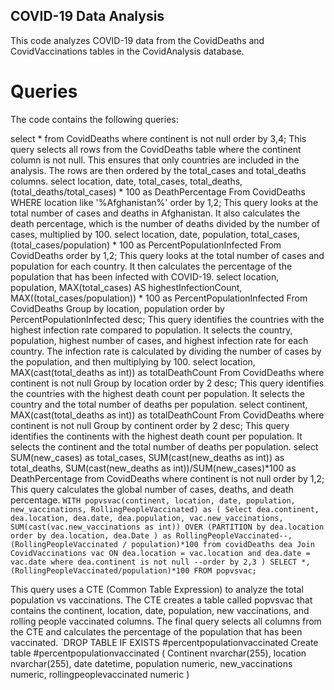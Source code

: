 ## COVID-19 Data Analysis
This code analyzes COVID-19 data from the CovidDeaths and CovidVaccinations tables in the CovidAnalysis database.

# Queries
The code contains the following queries:

select * from CovidDeaths where continent is not null order by 3,4;
This query selects all rows from the CovidDeaths table where the continent column is not null. This ensures that only countries are included in the analysis. The rows are then ordered by the total_cases and total_deaths columns.
select location, date, total_cases, total_deaths, (total_deaths/total_cases) * 100 as DeathPercentage From CovidDeaths WHERE location like '%Afghanistan%' order by 1,2;
This query looks at the total number of cases and deaths in Afghanistan. It also calculates the death percentage, which is the number of deaths divided by the number of cases, multiplied by 100.
select location, date, population, total_cases, (total_cases/population) * 100 as PercentPopulationInfected From CovidDeaths order by 1,2;
This query looks at the total number of cases and population for each country. It then calculates the percentage of the population that has been infected with COVID-19.
select location, population, MAX(total_cases) AS highestInfectionCount, MAX((total_cases/population)) * 100 as PercentPopulationInfected From CovidDeaths Group by location, population order by PercentPopulationInfected desc;
This query identifies the countries with the highest infection rate compared to population. It selects the country, population, highest number of cases, and highest infection rate for each country. The infection rate is calculated by dividing the number of cases by the population, and then multiplying by 100.
select location, MAX(cast(total_deaths as int)) as totalDeathCount From CovidDeaths where continent is not null Group by location order by 2 desc;
This query identifies the countries with the highest death count per population. It selects the country and the total number of deaths per population.
select continent, MAX(cast(total_deaths as int)) as totalDeathCount From CovidDeaths where continent is not null Group by continent order by 2 desc;
This query identifies the continents with the highest death count per population. It selects the continent and the total number of deaths per population.
select SUM(new_cases) as total_cases, SUM(cast(new_deaths as int)) as total_deaths, SUM(cast(new_deaths as int))/SUM(new_cases)*100 as DeathPercentage from CovidDeaths where continent is not null order by 1,2;
This query calculates the global number of cases, deaths, and death percentage.
`WITH popvsvac(continent, location, date, population, new_vaccinations, RollingPeopleVaccinated) as ( Select dea.continent, dea.location, dea.date, dea.population, vac.new_vaccinations, SUM(cast(vac.new_vaccinations as int)) OVER (PARTITION by dea.location order by dea.location, dea.Date ) as RollingPeopleVaccinated--, (RollingPeopleVaccinated / population)*100 from covidDeaths dea Join CovidVaccinations vac ON dea.location = vac.location and dea.date = vac.date where dea.continent is not null --order by 2,3 )
SELECT *, (RollingPeopleVaccinated/population)*100
FROM popvsvac;`

This query uses a CTE (Common Table Expression) to analyze the total population vs vaccinations. The CTE creates a table called popvsvac that contains the continent, location, date, population, new vaccinations, and rolling people vaccinated columns. The final query selects all columns from the CTE and calculates the percentage of the population that has been vaccinated.
`DROP TABLE IF EXISTS #percentpopulationvaccinated Create table #percentpopulationvaccinated ( Continent nvarchar(255), location nvarchar(255), date datetime, population numeric, new_vaccinations numeric, rollingpeoplevaccinated numeric )
